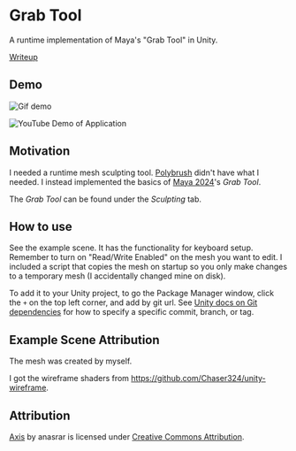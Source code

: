 # Grab Tool

A runtime implementation of Maya's "Grab Tool" in Unity.

[Writeup](https://matt-bp.github.io/posts/mesh-deformation-in-unity/)

## Demo

![Gif demo](https://matt-bp.github.io/assets/images/mesh-deformation/demo.gif)

![YouTube Demo of Application](https://www.youtube.com/watch?v=PaUdfO6mtjg)

## Motivation

I needed a runtime mesh sculpting tool. [Polybrush](https://docs.unity3d.com/Packages/com.unity.polybrush@1.1/manual/index.html) didn't have what I needed.
I instead implemented the basics of [Maya 2024](https://www.autodesk.com/products/maya/overview?term=1-YEAR&tab=subscription)'s _Grab Tool_.

The _Grab Tool_ can be found under the _Sculpting_ tab.

## How to use

See the example scene. It has the functionality for keyboard setup. Remember to turn on "Read/Write Enabled" on the mesh you want to edit.
I included a script that copies the mesh on startup so you only make changes to a temporary mesh (I accidentally changed mine on disk).

To add it to your Unity project, to go the Package Manager window, click the `+` on the top left corner, and add by git url. See [Unity docs on Git dependencies](https://docs.unity3d.com/Manual/upm-git.html#syntax) for how to specify a specific commit, branch, or tag. 

## Example Scene Attribution

The mesh was created by myself.

I got the wireframe shaders from https://github.com/Chaser324/unity-wireframe.


## Attribution

[Axis](https://skfb.ly/oLwns) by anasrar is licensed under [Creative Commons Attribution](http://creativecommons.org/licenses/by/4.0/).
